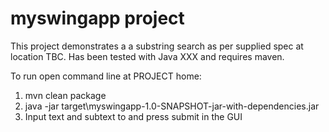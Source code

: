 # myswingapp project

This project demonstrates a a substring search as per supplied spec at location TBC. Has been tested with Java XXX and requires maven.

To run open command line at PROJECT home:
1. mvn clean package
1. java -jar target\myswingapp-1.0-SNAPSHOT-jar-with-dependencies.jar
1. Input text and subtext to and press submit in the GUI
